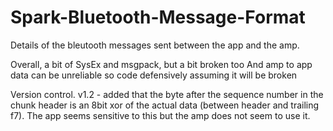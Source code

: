 # Spark-Bluetooth-Message-Format

Details of the bleutooth messages sent between the app and the amp.

Overall, a bit of SysEx and msgpack, but a bit broken too
And amp to app data can be unreliable so code defensively assuming it will be broken


Version control.
v1.2 - added that the byte after the sequence number in the chunk header is an 8bit xor of the actual data (between header and trailing f7). The app seems sensitive to this but the amp does not seem to use it.   
